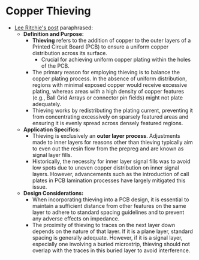 # Copper Thieving

- [Lee Ritchie's post](https://www.freelists.org/post/si-list/Impact-on-Copper-Thieving-on-10G-Routing,3) paraphrased:
  - **Definition and Purpose:**
    - **Thieving** refers to the addition of copper to the outer layers of a Printed Circuit Board (PCB) to ensure a uniform copper distribution across its surface.
      - Crucial for achieving uniform copper plating within the holes of the PCB.
    - The primary reason for employing thieving is to balance the copper plating process. In the absence of uniform distribution, regions with minimal exposed copper would receive excessive plating, whereas areas with a high density of copper features (e.g., Ball Grid Arrays or connector pin fields) might not plate adequately.
    - Thieving works by redistributing the plating current, preventing it from concentrating excessively on sparsely featured areas and ensuring it is evenly spread across densely featured regions.
  - **Application Specifics:**
    - Thieving is exclusively an **outer layer process**. Adjustments made to inner layers for reasons other than thieving typically aim to even out the resin flow from the prepreg and are known as signal layer fills.
    - Historically, the necessity for inner layer signal fills was to avoid low spots due to uneven copper distribution on inner signal layers. However, advancements such as the introduction of call plates in PCB lamination processes have largely mitigated this issue.
  - **Design Considerations:**
    - When incorporating thieving into a PCB design, it is essential to maintain a sufficient distance from other features on the same layer to adhere to standard spacing guidelines and to prevent any adverse effects on impedance.
    - The proximity of thieving to traces on the next layer down depends on the nature of that layer. If it is a plane layer, standard spacing is generally adequate. However, if it is a signal layer, especially one involving a buried microstrip, thieving should not overlap with the traces in this buried layer to avoid interference.
